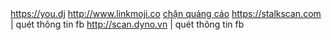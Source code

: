 |   |   |
|---|---|
https://you.dj
http://www.linkmoji.co
[chặn quảng cáo](https://chrome.google.com/webstore/detail/safebrowse/obkfjhifkbhimlocpddgamonjihinpak?utm_source=chrome-app-launcher-info-dialog)
https://stalkscan.com | quét thông tin fb
http://scan.dyno.vn   | quét thông tin fb

